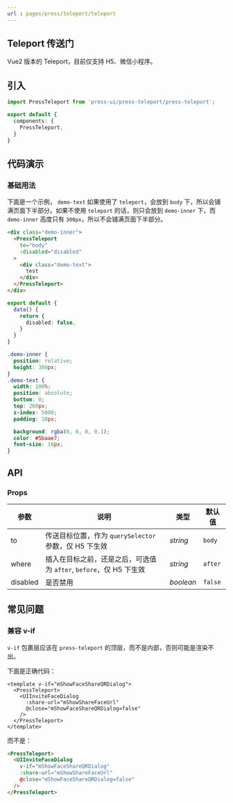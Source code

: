 ```yaml
---
url : pages/press/teleport/teleport
---
```


## Teleport 传送门

Vue2 版本的 Teleport，目前仅支持 H5、微信小程序。

## 引入

```ts
import PressTeleport from 'press-ui/press-teleport/press-teleport';

export default {
  components: {
    PressTeleport,
  }
}
```

## 代码演示

### 基础用法

下面是一个示例， `demo-text` 如果使用了 `teleport`，会放到 `body` 下，所以会铺满页面下半部分。如果不使用 `teleport` 的话，则只会放到 `demo-inner` 下，而 `demo-inner` 高度只有 `300px`，所以不会铺满页面下半部分。

```html
<div class="demo-inner">
  <PressTeleport
    to="body"
    :disabled="disabled"
  >
    <div class="demo-text">
      test
    </div>
  </PressTeleport>
</div>
```


```ts
export default {
  data() {
    return {
      disabled: false,
    }
  }
}
```

```scss
.demo-inner {
  position: relative;
  height: 300px;
}
.demo-text {
  width: 100%;
  position: absolute;
  bottom: 0;
  top: 200px;
  z-index: 5000;
  padding: 10px;

  background: rgba(0, 0, 0, 0.1);
  color: #5baae7;
  font-size: 16px;
}
```

## API

### Props

| 参数     | 说明                                                               | 类型      | 默认值  |
| -------- | ------------------------------------------------------------------ | --------- | ------- |
| to       | 传送目标位置，作为 `querySelector` 参数，仅 H5 下生效              | _string_  | `body`  |
| where    | 插入在目标之前，还是之后，可选值为 `after`, `before`，仅 H5 下生效 | _string_  | `after` |
| disabled | 是否禁用                                                           | _boolean_ | `false` |

## 常见问题

### 兼容 v-if

`v-if` 包裹层应该在 `press-teleport` 的顶层，而不是内部，否则可能是渲染不出。

下面是正确代码：

```vue
<template v-if="mShowFaceShareQRDialog">
  <PressTeleport>
    <UIInviteFaceDialog
      :share-url="mShowShareFaceUrl"
      @close="mShowFaceShareQRDialog=false"
    />
  </PressTeleport>
</template>
```

而不是：

```html
<PressTeleport>
  <UIInviteFaceDialog
    v-if="mShowFaceShareQRDialog"
    :share-url="mShowShareFaceUrl"
    @close="mShowFaceShareQRDialog=false"
  />
</PressTeleport>
```
